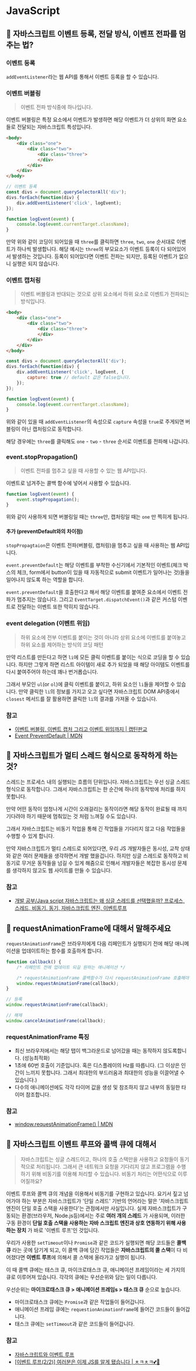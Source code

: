# JavaScript

## 🤔 자바스크립트 이벤트 등록, 전달 방식, 이벤프 전파를 멈추는 법?

### 이벤트 등록

`addEventListener`라는 웹 API를 통해서 이벤트 등록을 할 수 있습니다.

### 이벤트 버블링

> 이벤트 전파 방식중에 하나입니다.

이벤트 버블링은 특정 요소에서 이벤트가 발생하면 해당 이벤트가 더 상위의 화면 요소들로 전달되는 자바스크립트 특성입니다.

```html
<body>
	<div class="one">
		<div class="two">
			<div class="three">
			</div>
		</div>
	</div>
</body>
```

```js
// 이벤트 등록
const divs = document.querySelectorAll('div');
divs.forEach(function(div) {
	div.addEventListener('click', logEvent);
});

function logEvent(event) {
	console.log(event.currentTarget.className);
}
```

만약 위와 같이 코딩이 되어있을 때 `three`를 클릭하면 `three`, `two`, `one` 순서대로 이벤트가 하나씩 발생합니다. 해당 예시는 `three`의 부모요소가 이벤트 등록이 다 되어있어서 발생하는 것입니다. 등록이 되어있다면 이벤트 전파는 되지만, 등록된 이벤트가 없으니 실행은 되지 않습니다.

### 이벤트 캡처링

> 이벤트 버블링과 반대되는 것으로 상위 요소에서 하위 요소로 이벤트가 전파되는 방식입니다.

```html
<body>
	<div class="one">
		<div class="two">
			<div class="three">
			</div>
		</div>
	</div>
</body>
```

```js
const divs = document.querySelectorAll('div');
divs.forEach(function(div) {
	div.addEventListener('click', logEvent, {
		capture: true // default 값은 false입니다.
	});
});

function logEvent(event) {
	console.log(event.currentTarget.className);
}
```

위와 같이 있을 때 `addEventListener`의 속성으로 `capture` 속성을 `true`로 주게되면 버블링이 아닌 캡처링으로 동작합니다.

해당 경우에는 `three`를 클릭해도 `one` - `two` - `three` 순서로 이벤트를 전파해 나갑니다.

### event.stopPropagation()

> 이벤트 전파를 멈추고 싶을 때 사용할 수 있는 웹 API입니다.

이벤트로 넘겨주는 콜백 함수에 넣어서 사용할 수 있습니다.

```js
function logEvent(event) {
	event.stopPropagation();
}
```

위와 같이 사용하게 되면 버블링일 때는 `three`만, 캡처링일 때는 `one` 만 찍히게 됩니다.

#### 추가 (preventDefault와의 차이점)

`stopPropagtaion`은 이벤트 전파(버블링, 캡처링)을 멈추고 싶을 때 사용하는 웹 API입니다.

`event.preventDefault`는 해당 이벤트를 부착한 수신기에서 기본적인 이벤트(체크 박스의 체크, form에서 button이 있을 때 자동적으로 submit 이벤트가 일어나는 것)들을 일어나지 않도록 하는 역할을 합니다.

`event.preventDefault`을 호출한다고 해서 해당 이벤트를 붙여준 요소에서 이벤트 전파가 멈추지는 않습니다. 그리고 `EventTarget.dispatchEvent()`과 같은 커스텀 이벤트로 전달하는 이벤트 또한 막히지 않습니다.

### event delegation (이벤트 위임)

> 하위 요소에 전부 이벤트를 붙이는 것이 아니라 상위 요소에 이벤트를 붙여놓고 하위 요소를 제어하는 방식의 코딩 패턴

만약 리스트를 만든다고 하면 `li`에 모든 클릭 이벤트를 붙이는 식으로 코딩을 할 수 있습니다. 하지만 그렇게 하면 리스트 아이템이 새로 추가 되었을 때 해당 아이템도 이벤트를 다시 붙여주어야 하는데 꽤나 번거롭습니다.

그래서 부모인 `ul`(or `ol`)에 클릭 이벤트를 붙이고, 하위 요소인 `li`들을 제어할 수 있습니다. 만약 클릭한 `li`의 정보를 가지고 오고 싶다면 자바스크립트 DOM API중에서 `closest` 메서드를 잘 활용하면 클릭한 `li`의 결과를 가져올 수 있습니다.

### 참고

- [이벤트 버블링, 이벤트 캡처 그리고 이벤트 위임까지 | 캡틴판교](https://joshua1988.github.io/web-development/javascript/event-propagation-delegation/)
- [Event PreventDefault | MDN](https://developer.mozilla.org/ko/docs/Web/API/Event/preventDefault)

## 🤔 자바스크립트가 멀티 스레드 형식으로 동작하게 하는 것?

스레드는 프로세스 내의 실행되는 흐름의 단위입니다.
자바스크립트는 우선 싱글 스레드 형식으로 동작합니다.
그래서 자바스크립트는 한 순간에 하나의 동작밖에 처리를 하지 못합니다.

만약 어떤 동작이 엄청나게 시간이 오래걸리는 동작이라면 해당 동작이 완료될 때 까지 기다려야 하기 때문에 멈춰있는 것 처럼 느껴질 수도 있습니다.

그래서 자바스크립트는 비동기 작업을 통해 긴 작업들을 기다리지 않고 다음 작업들을 수행할 수 있게 합니다.

만약 자바스크립트가 멀티 스레드로 되어있다면, 우리 JS 개발자들은 동시성, 교착 상태와 같은 여러 문제들을 생각하면서 개발 했을겁니다. 하지만 싱글 스레드로 동작하고 비동기로 무거운 동작들을 넘길 수 있게 해줌으로 인해서 개발자들은 복잡한 동시성 문제를 생각하지 않고도 웹 사이트를 만들 수 있습니다.

### 참고

- [개발 공부/Java script
자바스크립트는 왜 싱글 스레드를 선택했을까? 프로세스, 스레드, 비동기, 동기, 자바스크립트 엔진, 이벤트루프](https://miracleground.tistory.com/entry/%EC%9E%90%EB%B0%94%EC%8A%A4%ED%81%AC%EB%A6%BD%ED%8A%B8%EB%8A%94-%EC%99%9C-%EC%8B%B1%EA%B8%80-%EC%8A%A4%EB%A0%88%EB%93%9C%EB%A5%BC-%EC%84%A0%ED%83%9D%ED%96%88%EC%9D%84%EA%B9%8C-%ED%94%84%EB%A1%9C%EC%84%B8%EC%8A%A4-%EC%8A%A4%EB%A0%88%EB%93%9C-%EB%B9%84%EB%8F%99%EA%B8%B0-%EB%8F%99%EA%B8%B0-%EC%9E%90%EB%B0%94%EC%8A%A4%ED%81%AC%EB%A6%BD%ED%8A%B8-%EC%97%94%EC%A7%84-%EC%9D%B4%EB%B2%A4%ED%8A%B8%EB%A3%A8%ED%94%84)

## 🤔 requestAnimationFrame에 대해서 말해주세요

`requestAnimationFrame`은 브라우저에게 다음 리페인트가 실행되기 전에 해당 애니메이션을 업데이트하는 함수를 호출하게 합니다.

```js
function callback() {
	/* 리페인트 전에 업데이트 되길 원하는 애니메이션 */

	/* requestAnimationFrame 콜백함수가 다시 requestAnimationFrame 호출해야 합니다. */
	window.requestAnimationFrame(callback);
}

// 등록
window.requestAnimationFrame(callback);

// 해제
window.cancelAnimationFrame(callback);
```

### requestAnimationFrame 특징

- 최신 브라우저에서는 해당 탭이 백그라운드로 넘어갔을 때는 동작하지 않도록합니다. (성능최적화)
- 1초에 60번 호출이 기준입니다. 혹은 디스플레이의 Hz를 따릅니다. (그 이상은 인간이 느끼지 못합니다. 그래서 최대한의 부드러움과 최대한의 성능을 이끌어낼 수 있습니다.)
- 다수의 애니메이션에도 각각 타이머 값을 생성 및 참조하지 않고 내부의 동일한 타이머 참조합니다.

### 참고

- [window.requestAnimationFrame() | MDN](https://developer.mozilla.org/ko/docs/Web/API/Window/requestAnimationFrame)


## 🤔 자바스크립트 이벤트 루프와 콜백 큐에 대해서

> 자바스크립트는 싱글 스레드이고, 하나의 호출 스택만을 사용하고 요청들이 동기적으로 처리됩니다. 그래서 큰 네트워크 요청을 기다리지 않고 프로그램을 수행하기 위해 비동기를 이용해 처리할 수 있습니다. 비동기 처리는 어떤식으로 이루어질까요?

이벤트 루프와 콜백 큐의 개념을 이용해서 비동기를 구현하고 있습니다. 요기서 짚고 넘어가야 하는 부분은 자바스크립트가 '단일 스레드' 기반의 언어라는 말은 '자바스크립트 엔진이 단일 호출 스택을 사용한다'는 관점에서만 사실입니다. 실제 자바스크립트가 구동되는 환경(브라우저, Node.js등)에서는 주로 **여러 개의 스레드** 가 사용되며, 이러한 구동 환경이 **단일 호출 스택을 사용하는 자바 스크립트 엔진과 상호 연동하기 위해 사용하는 장치** 가 바로 '이벤트 루프'인 것입니다.

우리가 사용한 `setTimeout`이나 `Promise`과 같은 코드가 실행되면 해당 코드들은 **콜백 큐** 라는 곳에 담기게 되고, 이 콜백 큐에 담긴 작업들은 **자바스크립트의 콜 스택**이 다 비어졌다면 **이벤트 루프**에 의해서 콜 스택에 올라가고 실행이 됩니다.

이 때 콜백 큐에는 태스크 큐, 마이크로태스크 큐, 애니메이션 프레임이라는 세 가지의 큐로 이루어져 있습니다. 각각의 큐에는 우선순위와 담는 일이 다릅니다.

우선순위는 **마이크로태스크 큐 > 애니메이션 프레임s > 태스크 큐** 순으로 높습니다.

- 마이크로태스크 큐에는 `Promise`과 같은 작업들이 들어갑니다.
- 애니메이션 프레임 큐에는 `requestionAnimationFrame`에 들어간 코드들이 들어갑니다.
- 태스크 큐에는 `setTimeout`과 같은 코드들이 들어갑니다.

### 참고

- [자바스크립트와 이벤트 루프](https://meetup.toast.com/posts/89)
- [[이벤트 루프(2/2)] 여러분은 이제 JS를 알게 됐습니다 | ㅊㅋㅊㅋ💕🎉](https://www.youtube.com/watch?v=S1bVARd2OSE)
